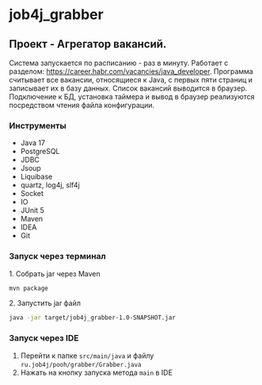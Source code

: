 # job4j_grabber

## Проект - Агрегатор вакансий.

Система запускается по расписанию - раз в минуту.
Работает с разделом: https://career.habr.com/vacancies/java_developer.
Программа считывает все вакансии, относящиеся к Java, c первых пяти страниц и записывает их в базу данных.
Список вакансий выводится в браузер.
Подключение к БД, установка таймера и вывод в браузер реализуются посредством чтения файла конфигурации.

### Инструменты
* Java 17
* PostgreSQL
* JDBC
* Jsoup
* Liquibase
* quartz, log4j, slf4j 
* Socket
* IO
* JUnit 5
* Maven
* IDEA
* Git
### Запуск через терминал

<p>1. Собрать jar через Maven</p>

```bash
mvn package
```
<p>2. Запустить jar файл</p>

```bash
java -jar target/job4j_grabber-1.0-SNAPSHOT.jar
```

### Запуск через IDE

1. Перейти к папке ``src/main/java`` и файлу ``ru.job4j/pooh/grabber/Grabber.java``
2. Нажать на кнопку запуска метода ``main`` в IDE
